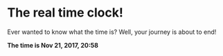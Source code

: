 # The real time clock!

Ever wanted to know what the time is? Well, your journey is about to end!

**The time is Nov 21, 2017, 20:58**